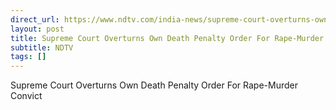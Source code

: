 ```yaml
---
direct_url: https://www.ndtv.com/india-news/supreme-court-overturns-own-death-penalty-order-for-rape-murder-convict-9161140#publisher=newsstand
layout: post
title: Supreme Court Overturns Own Death Penalty Order For Rape-Murder Convict
subtitle: NDTV
tags: []
---
```


Supreme Court Overturns Own Death Penalty Order For Rape-Murder Convict
